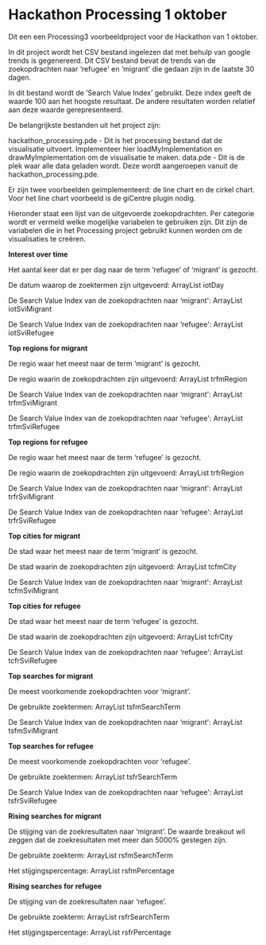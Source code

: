 # Hackathon Processing 1 oktober

Dit een een Processing3 voorbeeldproject voor de Hackathon van 1 oktober.

In dit project wordt het CSV bestand ingelezen dat met behulp van google trends is gegenereerd. Dit CSV bestand bevat de trends van de zoekopdrachten naar ‘refugee' en ‘migrant' die gedaan zijn in de laatste 30 dagen.

In dit bestand wordt de ’Search Value Index’ gebruikt. Deze index geeft de waarde 100 aan het hoogste resultaat. De andere resultaten worden relatief aan deze waarde gerepresenteerd.

De belangrijkste bestanden uit het project zijn:

hackathon_processing.pde - Dit is het processing bestand dat de visualisatie uitvoert. Implementeer hier loadMyImplementation en drawMyImplementation om de visualisatie te maken.
data.pde - Dit is de plek waar alle data geladen wordt. Deze wordt aangeroepen vanuit de hackathon_processing.pde.

Er zijn twee voorbeelden geimplementeerd: de line chart en de cirkel chart. Voor het line chart voorbeeld is de giCentre plugin nodig.

Hieronder staat een lijst van de uitgevoerde zoekopdrachten. Per categorie wordt er vermeld welke mogelijke variabelen te gebruiken zijn. Dit zijn de variabelen die in het Processing project gebruikt kunnen worden om de visualisaties te creëren.

<b>Interest over time</b>

Het aantal keer dat er per dag naar de term ‘refugee’ of ‘migrant’ is gezocht.

De datum waarop de zoektermen zijn uitgevoerd:
ArrayList<String> iotDay

De Search Value Index van de zoekopdrachten naar ‘migrant':
ArrayList<Float> iotSviMigrant

De Search Value Index van de zoekopdrachten naar ‘refugee':
ArrayList<Float> iotSviRefugee

<b>Top regions for migrant</b>

De regio waar het meest naar de term ‘migrant’ is gezocht.

De regio waarin de zoekopdrachten zijn uitgevoerd:
ArrayList<String> trfmRegion

De Search Value Index van de zoekopdrachten naar ‘migrant':
ArrayList<Float> trfmSviMigrant

De Search Value Index van de zoekopdrachten naar ‘refugee':
ArrayList<Float> trfmSviRefugee

<b>Top regions for refugee</b>

De regio waar het meest naar de term ‘refugee’ is gezocht.

De regio waarin de zoekopdrachten zijn uitgevoerd:
ArrayList<String> trfrRegion

De Search Value Index van de zoekopdrachten naar ‘migrant':
ArrayList<Float> trfrSviMigrant

De Search Value Index van de zoekopdrachten naar ‘refugee':
ArrayList<Float> trfrSviRefugee

<b>Top cities for migrant</b>

De stad waar het meest naar de term ‘migrant’ is gezocht.

De stad waarin de zoekopdrachten zijn uitgevoerd:
ArrayList<String> tcfmCity

De Search Value Index van de zoekopdrachten naar ‘migrant':
ArrayList<Float> tcfmSviMigrant

<b>Top cities for refugee</b>

De stad waar het meest naar de term ‘refugee’ is gezocht.

De stad waarin de zoekopdrachten zijn uitgevoerd:
ArrayList<String> tcfrCity

De Search Value Index van de zoekopdrachten naar ‘refugee':
ArrayList<Float> tcfrSviRefugee

<b>Top searches for migrant</b>

De meest voorkomende zoekopdrachten voor ‘migrant’.

De gebruikte zoektermen:
ArrayList<String> tsfmSearchTerm

De Search Value Index van de zoekopdrachten naar ‘migrant':
ArrayList<Float> tsfmSviMigrant

<b>Top searches for refugee</b>

De meest voorkomende zoekopdrachten voor ‘refugee’.

De gebruikte zoektermen:
ArrayList<String> tsfrSearchTerm

De Search Value Index van de zoekopdrachten naar ‘refugee':
ArrayList<Float> tsfrSviRefugee

<b>Rising searches for migrant</b>

De stijging van de zoekresultaten naar ‘migrant’.
De waarde breakout wil zeggen dat de zoekresultaten met meer dan 5000% gestegen zijn.

De gebruikte zoekterm:
ArrayList<String> rsfmSearchTerm

Het stijgingspercentage:
ArrayList<String> rsfmPercentage

<b>Rising searches for refugee</b>

De stijging van de zoekresultaten naar ‘refugee’.

De gebruikte zoekterm:
ArrayList<String> rsfrSearchTerm

Het stijgingspercentage:
ArrayList<String> rsfrPercentage
